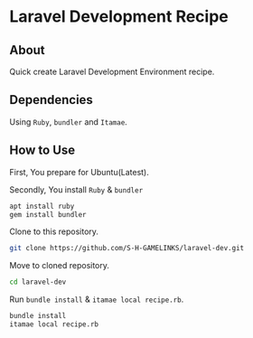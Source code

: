# Laravel Development Recipe
## About 

Quick create Laravel Development Environment recipe.

## Dependencies

Using `Ruby`, `bundler` and  `Itamae`.

## How to Use

First, You prepare for Ubuntu(Latest). 

Secondly, You install `Ruby` & `bundler`

```bash
apt install ruby
gem install bundler
```

Clone to this repository.

```bash
git clone https://github.com/S-H-GAMELINKS/laravel-dev.git
```

Move to cloned repository.

```bash
cd laravel-dev
```

Run `bundle install` & `itamae local recipe.rb`.

```bash
bundle install
itamae local recipe.rb
```


